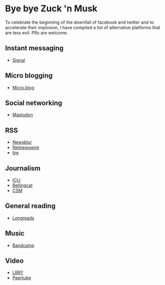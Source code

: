 # Bye bye Zuck 'n Musk

To celebrate the beginning of the downfall of facebook and twitter and to accelerate their implosion, 
I have compiled a list of alternative platforms that are less evil. PRs are welcome. 

## Instant messaging
- [Signal](https://signal.org/)

## Micro blogging
- [Micro.blog](https://micro.blog)

## Social networking
- [Mastodon](https://joinmastodon.org/servers)

## RSS
- [Newsblur](https://newsblur.com)
- [Netnewswire](https://netnewswire.com)
- [lire](http://lireapp.com)

## Journalism
- [ICIJ](https://www.icij.org)
- [Bellingcat](https://www.bellingcat.com)
- [CSM](https://www.csmonitor.com/About)

## General reading
- [Longreads](https://longreads.com/about/)

## Music
- [Bandcamp](https://bandcamp.com)

## Video
- [LBRY](https://lbry.com)
- [Peertube](https://joinpeertube.org)
